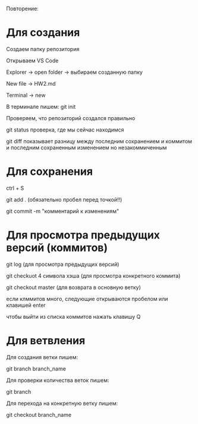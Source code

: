 Повторение:

# Для создания

Создаем папку репозитория

Открываем VS Code

Explorer -> open folder -> выбираем созданную папку


New file -> HW2.md

Terminal -> new

В терминале пишем: git init

Проверяем, что репозиторий создался правильно

git status проверка, где мы сейчас находимся

git diff показывает разницу между последним сохранением и коммитом и последним сохраненным изменением но незакоммиченным

# Для сохранения

ctrl + S

git add . (обязательно пробел перед точкой!!)

git commit -m "комментарий к изменениям"

# Для просмотра предыдущих версий (коммитов)

git log (для просмотра предыдущих версий)

git checkuot 4 символа хэша (для просмотра конкретного коммита)

git checkout master (для возврата в основную ветку)

если клммитов много, следующие открываются пробелом или клавишей enter

чтобы выйти из списка коммитов нажать клавишу Q

# Для ветвления

Для создания ветки пишем:

git branch branch_name

Для проверки количества веток пишем:

git branch

Для перехода на конкретную ветку пишем:

git checkout branch_name

